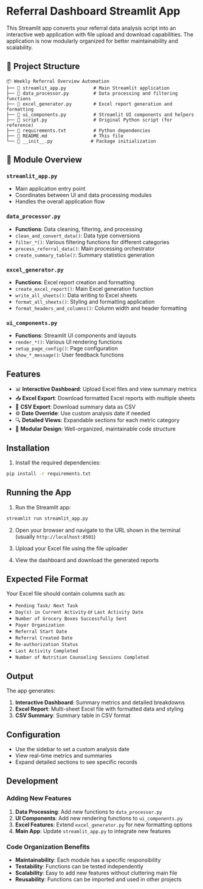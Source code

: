 # Referral Dashboard Streamlit App

This Streamlit app converts your referral data analysis script into an interactive web application with file upload and download capabilities. The application is now modularly organized for better maintainability and scalability.

## 📁 Project Structure

```
📦 Weekly Referral Overview Automation
├── 📄 streamlit_app.py          # Main Streamlit application
├── 📄 data_processor.py         # Data processing and filtering functions
├── 📄 excel_generator.py        # Excel report generation and formatting
├── 📄 ui_components.py          # Streamlit UI components and helpers
├── 📄 script.py                 # Original Python script (for reference)
├── 📄 requirements.txt          # Python dependencies
├── 📄 README.md                 # This file
└── 📄 __init__.py              # Package initialization
```

## 🔧 Module Overview

### `streamlit_app.py`
- Main application entry point
- Coordinates between UI and data processing modules
- Handles the overall application flow

### `data_processor.py`
- **Functions**: Data cleaning, filtering, and processing
- `clean_and_convert_data()`: Data type conversions
- `filter_*()`: Various filtering functions for different categories
- `process_referral_data()`: Main processing orchestrator
- `create_summary_table()`: Summary statistics generation

### `excel_generator.py`
- **Functions**: Excel report creation and formatting
- `create_excel_report()`: Main Excel generation function
- `write_all_sheets()`: Data writing to Excel sheets
- `format_all_sheets()`: Styling and formatting application
- `format_headers_and_columns()`: Column width and header formatting

### `ui_components.py`
- **Functions**: Streamlit UI components and layouts
- `render_*()`: Various UI rendering functions
- `setup_page_config()`: Page configuration
- `show_*_message()`: User feedback functions

## Features

- 📊 **Interactive Dashboard**: Upload Excel files and view summary metrics
- 📥 **Excel Export**: Download formatted Excel reports with multiple sheets
- 📄 **CSV Export**: Download summary data as CSV
- ⚙️ **Date Override**: Use custom analysis date if needed
- 🔍 **Detailed Views**: Expandable sections for each metric category
- 🎨 **Modular Design**: Well-organized, maintainable code structure

## Installation

1. Install the required dependencies:
```bash
pip install -r requirements.txt
```

## Running the App

1. Run the Streamlit app:
```bash
streamlit run streamlit_app.py
```

2. Open your browser and navigate to the URL shown in the terminal (usually `http://localhost:8501`)

3. Upload your Excel file using the file uploader

4. View the dashboard and download the generated reports

## Expected File Format

Your Excel file should contain columns such as:
- `Pending Task/ Next Task`
- `Day(s) in Current Activity` or `Last Activity Date`
- `Number of Grocery Boxes Successfully Sent`
- `Payer Organization`
- `Referral Start Date`
- `Referral Created Date`
- `Re-authorization Status`
- `Last Activity Completed`
- `Number of Nutrition Counseling Sessions Completed`

## Output

The app generates:
1. **Interactive Dashboard**: Summary metrics and detailed breakdowns
2. **Excel Report**: Multi-sheet Excel file with formatted data and styling
3. **CSV Summary**: Summary table in CSV format

## Configuration

- Use the sidebar to set a custom analysis date
- View real-time metrics and summaries
- Expand detailed sections to see specific records

## Development

### Adding New Features

1. **Data Processing**: Add new functions to `data_processor.py`
2. **UI Components**: Add new rendering functions to `ui_components.py`
3. **Excel Features**: Extend `excel_generator.py` for new formatting options
4. **Main App**: Update `streamlit_app.py` to integrate new features

### Code Organization Benefits

- **Maintainability**: Each module has a specific responsibility
- **Testability**: Functions can be tested independently
- **Scalability**: Easy to add new features without cluttering main file
- **Reusability**: Functions can be imported and used in other projects

